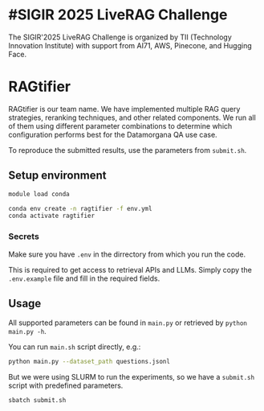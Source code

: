 # #SIGIR 2025 LiveRAG Challenge
The SIGIR'2025 LiveRAG Challenge is organized by TII (Technology Innovation Institute) with support from AI71, AWS, Pinecone, and Hugging Face. 

# RAGtifier  

RAGtifier is our team name. We have implemented multiple RAG query strategies, reranking techniques, and other related components.
We run all of them using different parameter combinations to determine which configuration performs best for the Datamorgana QA use case.
 
To reproduce the submitted results, use the parameters from `submit.sh`.

## Setup environment

```bash
module load conda

conda env create -n ragtifier -f env.yml
conda activate ragtifier
```

### Secrets

Make sure you have `.env` in the dirrectory from which you run the code.

This is required to get access to retrieval APIs and LLMs. Simply copy the `.env.example` file and fill in the required fields.

## Usage

All supported parameters can be found in `main.py` or retrieved by `python main.py -h`.

You can run `main.sh` script directly, e.g.:

```bash
python main.py --dataset_path questions.jsonl
```

But we were using SLURM to run the experiments, so we have a `submit.sh` script with predefined parameters.

```bash
sbatch submit.sh
```

